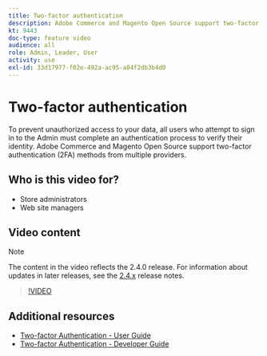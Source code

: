 ```yaml
---
title: Two-factor authentication
description: Adobe Commerce and Magento Open Source support two-factor authentication (2FA) methods from multiple providers. Learn how two-factor authentication features help to secure the Admin of your store.
kt: 9443
doc-type: feature video
audience: all
role: Admin, Leader, User
activity: use
exl-id: 33d17977-f02e-492a-ac95-a84f2db3b4d0
---
```

# Two-factor authentication

To prevent unauthorized access to your data, all users who attempt to sign in to the Admin must complete an authentication process to verify their identity. Adobe Commerce and Magento Open Source support two-factor authentication (2FA) methods from multiple providers. 

## Who is this video for?

- Store administrators
- Web site managers

## Video content

>[!NOTE]
>
>The content in the video reflects the 2.4.0 release. For information about updates in later releases, see the [2.4.x](https://devdocs.magento.com/guides/v2.4/release-notes/bk-release-notes.html) release notes.

>[!VIDEO](https://video.tv.adobe.com/v/339104?quality=12&learn=on)

## Additional resources

- [Two-factor Authentication - User Guide](https://docs.magento.com/user-guide/stores/security-two-factor-authentication.html)
- [Two-factor Authentication - Developer Guide](https://devdocs.magento.com/guides/v2.4/security/two-factor-authentication.html)

